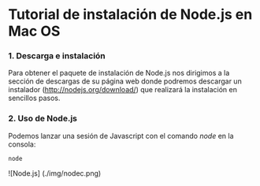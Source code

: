 # Tutorial de instalación de Node.js en Mac OS


### 1. Descarga e instalación

Para obtener el paquete de instalación de Node.js nos dirigimos a la sección de descargas de su página web donde podremos descargar un instalador (http://nodejs.org/download/) que realizará la instalación en sencillos pasos.


### 2. Uso de Node.js

Podemos lanzar una sesión de Javascript con el comando *node* en la consola:

```
node
```

![Node.js] (./img/nodec.png)
